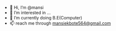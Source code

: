 - 👋 Hi, I’m @mansi
- 👀 I’m interested in ...
- 🌱 I’m currently doing B.E(Computer)
- 📫 reach me through mansiekbote564@gmail.com
